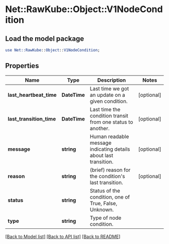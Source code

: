 # Net::RawKube::Object::V1NodeCondition

## Load the model package
```perl
use Net::RawKube::Object::V1NodeCondition;
```

## Properties
Name | Type | Description | Notes
------------ | ------------- | ------------- | -------------
**last_heartbeat_time** | **DateTime** | Last time we got an update on a given condition. | [optional] 
**last_transition_time** | **DateTime** | Last time the condition transit from one status to another. | [optional] 
**message** | **string** | Human readable message indicating details about last transition. | [optional] 
**reason** | **string** | (brief) reason for the condition&#39;s last transition. | [optional] 
**status** | **string** | Status of the condition, one of True, False, Unknown. | 
**type** | **string** | Type of node condition. | 

[[Back to Model list]](../README.md#documentation-for-models) [[Back to API list]](../README.md#documentation-for-api-endpoints) [[Back to README]](../README.md)


